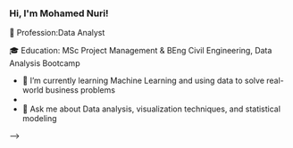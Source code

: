 

### Hi, I'm Mohamed Nuri!

💼 Profession:Data Analyst

🎓 Education: MSc Project Management & BEng Civil Engineering, Data Analysis Bootcamp

- 🌱 I’m currently learning  Machine Learning and using data to solve real-world business problems
- 
- 💬 Ask me about Data analysis, visualization techniques, and statistical modeling

-->
